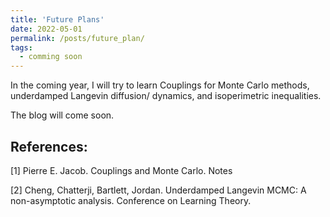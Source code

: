 ```yaml
---
title: 'Future Plans'
date: 2022-05-01
permalink: /posts/future_plan/
tags:
  - comming soon
---
```


In the coming year, I will try to learn Couplings for Monte Carlo methods, underdamped Langevin diffusion/ dynamics, and isoperimetric inequalities.

The blog will come soon.

## References:

[1] Pierre E. Jacob. Couplings and Monte Carlo. Notes

[2] Cheng, Chatterji, Bartlett, Jordan. Underdamped Langevin MCMC: A non-asymptotic analysis. Conference on Learning Theory.
